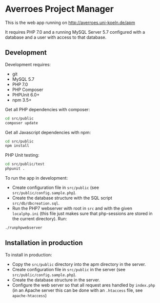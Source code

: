 # Averroes Project Manager

This is the web app running on http://averroes.uni-koeln.de/apm

It requires PHP 7.0 and a running MySQL Server 5.7 configured with a database and a user
with access to that database.

## Development

Development requires:
* git
* MySQL 5.7
* PHP 7.0
* PHP Composer
* PHPUnit 6.0+ 
* npm 3.5+ 

Get all PHP dependencies with composer:
```bash
cd src/public
composer update
```

Get all Javascript dependencies with npm:
```bash
cd src/public
npm install
```

PHP Unit testing:
```bash
cd src/public/test
phpunit .
```

To run the app in development:
* Create configuration file in ``src/public`` 
(see ```src/public/config.sample.php```).
* Create the database structure
with the SQL script ```src/db/dbcreation.sql```. 
* Run the PHP7 webserver with root in ```src``` and with
the given ```localphp.ini```  (this file just makes sure that php-sessions are
stored in the current directory).  Run:
```bash
./runphpwebserver
```

## Installation in production

To install in production:  
* Copy the ```src/public``` directory into the apm directory in the server.
* Create configuration file in ``src/public`` in the server
(see ```src/public/config.sample.php```).
* Create the database structure in the server. 
* Configure the web server so that all request ares handled by ```index.php``` 
(in an Apache server this can be done with an ```.htaccess``` file,  see ```apache-htaccess```)

